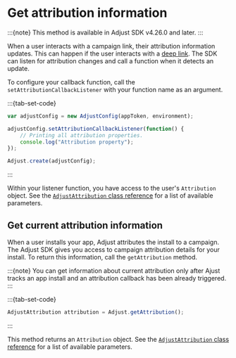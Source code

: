 # Get attribution information

:::{note}
This method is available in Adjust SDK v4.26.0 and later.
:::

When a user interacts with a campaign link, their attribution information updates. This can happen if the user interacts with a [deep link](https://help.adjust.com/en/article/deep-links). The SDK can listen for attribution changes and call a function when it detects an update.

To configure your callback function, call the `setAttributionCallbackListener` with your function name as an argument.

:::{tab-set-code}

```js
var adjustConfig = new AdjustConfig(appToken, environment);

adjustConfig.setAttributionCallbackListener(function() {
    // Printing all attribution properties.
    console.log("Attribution property");
});

Adjust.create(adjustConfig);
```

:::

Within your listener function, you have access to the user's `Attribution` object. See the [`AdjustAttribution` class reference](/react-native/reference/AdjustAttribution.md) for a list of available parameters.

## Get current attribution information

When a user installs your app, Adjust attributes the install to a campaign. The Adjust SDK gives you access to campaign attribution details for your install. To return this information, call the `getAttribution` method.

:::{note}
You can get information about current attribution only after Ajust tracks an app install and an attribution callback has been already triggered.
:::

:::{tab-set-code}

```js
AdjustAttribution attribution = Adjust.getAttribution();
```

:::

This method returns an `Attribution` object. See the [`AdjustAttribution` class reference](/react-native/reference/AdjustAttribution.md) for a list of available parameters.
